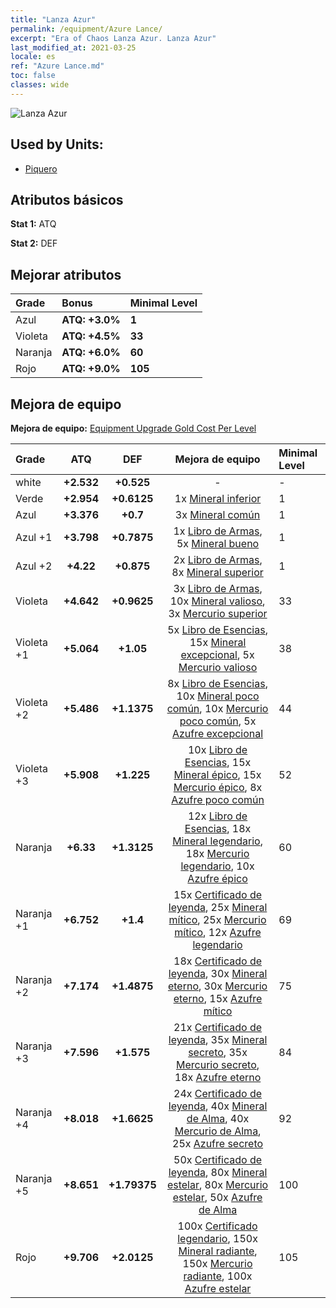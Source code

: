 ```yaml
---
title: "Lanza Azur"
permalink: /equipment/Azure Lance/
excerpt: "Era of Chaos Lanza Azur. Lanza Azur"
last_modified_at: 2021-03-25
locale: es
ref: "Azure Lance.md"
toc: false
classes: wide
---
```


  ![Lanza Azur](/images/e/e_1011.png)

## Used by Units:

* [Piquero](/es/units/Pikeman/) 


## Atributos básicos
 **Stat 1:** ATQ

 **Stat 2:** DEF

## Mejorar atributos

  |     Grade    |   Bonus | Minimal Level | 
  |:-------------|:--------|:--------------| 
  | Azul | **ATQ: +3.0%** | **1** | 
  | Violeta | **ATQ: +4.5%** | **33** | 
  | Naranja | **ATQ: +6.0%** | **60** | 
  | Rojo | **ATQ: +9.0%** | **105** | 


## Mejora de equipo
 **Mejora de equipo:** [Equipment Upgrade Gold Cost Per Level](/equipment/EquipmentUpgradeCostPerLevel/) 

  |          Grade      | ATQ | DEF | Mejora de equipo | Minimal Level |
  |:--------------------|:---------:|:---------:|:----------------:|:--------------|
  | white | **+2.532** | **+0.525** | - | - |
  | Verde | **+2.954** | **+0.6125** | 1x [Mineral inferior](/es/Items/mat_1/) | 1 |
  | Azul | **+3.376** | **+0.7** | 3x [Mineral común](/es/Items/mat_6/) | 1 |
  | Azul +1 | **+3.798** | **+0.7875** | 1x [Libro de Armas](/es/Items/mat_18/), 5x [Mineral bueno](/es/Items/mat_12/) | 1 |
  | Azul +2 | **+4.22** | **+0.875** | 2x [Libro de Armas](/es/Items/mat_25/), 8x [Mineral superior](/es/Items/mat_19/) | 1 |
  | Violeta | **+4.642** | **+0.9625** | 3x [Libro de Armas](/es/Items/mat_32/), 10x [Mineral valioso](/es/Items/mat_26/), 3x [Mercurio superior](/es/Items/mat_21/) | 33 |
  | Violeta +1 | **+5.064** | **+1.05** | 5x [Libro de Esencias](/es/Items/mat_39/), 15x [Mineral excepcional](/es/Items/mat_33/), 5x [Mercurio valioso](/es/Items/mat_28/) | 38 |
  | Violeta +2 | **+5.486** | **+1.1375** | 8x [Libro de Esencias](/es/Items/mat_46/), 10x [Mineral poco común](/es/Items/mat_40/), 10x [Mercurio poco común](/es/Items/mat_42/), 5x [Azufre excepcional](/es/Items/mat_36/) | 44 |
  | Violeta +3 | **+5.908** | **+1.225** | 10x [Libro de Esencias](/es/Items/mat_53/), 15x [Mineral épico](/es/Items/mat_47/), 15x [Mercurio épico](/es/Items/mat_49/), 8x [Azufre poco común](/es/Items/mat_43/) | 52 |
  | Naranja | **+6.33** | **+1.3125** | 12x [Libro de Esencias](/es/Items/mat_60/), 18x [Mineral legendario](/es/Items/mat_54/), 18x [Mercurio legendario](/es/Items/mat_56/), 10x [Azufre épico](/es/Items/mat_50/) | 60 |
  | Naranja +1 | **+6.752** | **+1.4** | 15x [Certificado de leyenda](/es/Items/mat_67/), 25x [Mineral mítico](/es/Items/mat_61/), 25x [Mercurio mítico](/es/Items/mat_63/), 12x [Azufre legendario](/es/Items/mat_57/) | 69 |
  | Naranja +2 | **+7.174** | **+1.4875** | 18x [Certificado de leyenda](/es/Items/mat_74/), 30x [Mineral eterno](/es/Items/mat_68/), 30x [Mercurio eterno](/es/Items/mat_70/), 15x [Azufre mítico](/es/Items/mat_64/) | 75 |
  | Naranja +3 | **+7.596** | **+1.575** | 21x [Certificado de leyenda](/es/Items/mat_81/), 35x [Mineral secreto](/es/Items/mat_75/), 35x [Mercurio secreto](/es/Items/mat_77/), 18x [Azufre eterno](/es/Items/mat_71/) | 84 |
  | Naranja +4 | **+8.018** | **+1.6625** | 24x [Certificado de leyenda](/es/Items/mat_88/), 40x [Mineral de Alma](/es/Items/mat_82/), 40x [Mercurio de Alma](/es/Items/mat_84/), 25x [Azufre secreto](/es/Items/mat_78/) | 92 |
  | Naranja +5 | **+8.651** | **+1.79375** | 50x [Certificado de leyenda](/es/Items/mat_95/), 80x [Mineral estelar](/es/Items/mat_89/), 80x [Mercurio estelar](/es/Items/mat_91/), 50x [Azufre de Alma](/es/Items/mat_85/) | 100 |
  | Rojo | **+9.706** | **+2.0125** | 100x [Certificado legendario](/es/Items/mat_102/), 150x [Mineral radiante](/es/Items/mat_96/), 150x [Mercurio radiante](/es/Items/mat_98/), 100x [Azufre estelar](/es/Items/mat_92/) | 105 |

